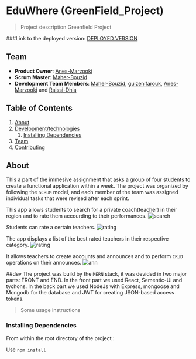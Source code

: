 # EduWhere (GreenField_Project)

>Project description
Greenfield Project

###Link to the deployed version: [DEPLOYED VERSION](https://plebs.herokuapp.com/)
## Team

  - __Product Owner__: [Anes-Marzooki](https://github.com/Anes-Marzooki)
  - __Scrum Master__: [Maher-Bouzid](https://github.com/Maher-Bouzid)
  - __Development Team Members__: [Maher-Bouzid](https://github.com/Maher-Bouzid), [guizenifarouk](https://github.com/guizenifarouk), [Anes-Marzooki](https://github.com/Anes-Marzooki) and [Raissi-Dhia](https://github.com/Raissi-Dhia)

## Table of Contents

1. [About](#About)
1. [Development/technologies](#dev)
    1. [Installing Dependencies](#installing)
1. [Team](#team)
1. [Contributing](#contributing)

## About
This a part of the immesive assignment that asks a group of four students to create a functional application within a week.
The project was organized by following the `SCRUM` model, and each member of the team was assigned individual tasks that were revised after each sprint.

This app allows students to search for a private coach(teacher) in their region and to rate them accourding to their performances.
![search](https://user-images.githubusercontent.com/56113177/72278068-815fe980-3633-11ea-9880-da38f2ce7d60.gif)

Students can rate a certain teachers.
![rating](https://user-images.githubusercontent.com/56113177/72278610-a99c1800-3634-11ea-87ae-75aa8e2dd2d7.gif)

The app displays a list of the best rated teachers in their respective category.
![rating](https://user-images.githubusercontent.com/56113177/72278232-d996eb80-3633-11ea-9d2d-5dd7610224ff.gif)

It allows teachers to create accounts and announces and to perform `CRUD` operations on their announces.
![ann](https://user-images.githubusercontent.com/56113177/72278732-f122a400-3634-11ea-9b5f-3f5e327830a1.gif)

##dev
The project was build by the `MERN` stack, it was devided in two major parts: FRONT and END.
In the front part we used React, Sementic-Ui and tychons.
In the back part we used NodeJs with Express, mongoose and Mongodb for the database and JWT for creating JSON-based access tokens.

> Some usage instructions
### Installing Dependencies

From within the root directory of the project :

Use `npm install`
